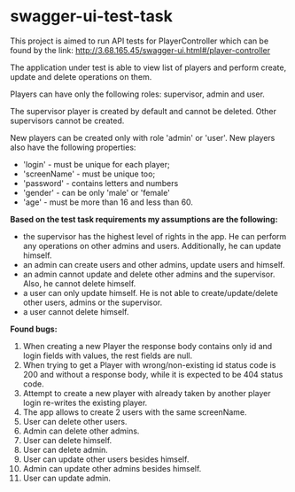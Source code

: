 # swagger-ui-test-task

This project is aimed to run API tests for PlayerController which can be found by the link:  http://3.68.165.45/swagger-ui.html#/player-controller

The application under test is able to view list of players and perform create, update and delete operations on them.

Players can have only the following roles: supervisor, admin and user.

The supervisor player is created by default and cannot be deleted. Other supervisors cannot be created.

New players can be created only with role 'admin' or 'user'.
New players also have the following properties:
- 'login' - must be unique for each player;
- 'screenName' - must be unique too;
- 'password' - contains letters and numbers
- 'gender' - can be only 'male' or 'female'
- 'age' - must be more than 16 and less than 60.

**Based on the test task requirements my assumptions are the following:**
- the supervisor has the highest level of rights in the app. He can perform any operations on other admins and users. Additionally, he can update himself.
- an admin can create users and other admins, update users and himself.
- an admin cannot update and delete other admins and the supervisor. Also, he cannot delete himself.
- a user can only update himself. He is not able to create/update/delete other users, admins or the supervisor.
- a user cannot delete himself.

**Found bugs:**
1. When creating a new Player the response body contains only id and login fields with values, the rest fields are null.
2. When trying to get a Player with wrong/non-existing id status code is 200 and without a response body, while it is expected to be 404 status code.
3. Attempt to create a new player with already taken by another player login re-writes the existing player.
4. The app allows to create 2 users with the same screenName.
5. User can delete other users.
6. Admin can delete other admins.
7. User can delete himself.
8. User can delete admin.
9. User can update other users besides himself.
10. Admin can update other admins besides himself.
11. User can update admin.